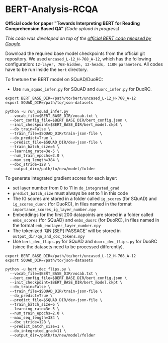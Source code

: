 # BERT-Analysis-RCQA
**Official code for paper "Towards Interpreting BERT for Reading Comprehension Based QA"**
*(Code upload in progress)*

*This code was developed on top of the [official BERT code released by Google](https://github.com/google-research/bert).*

Download the required base model checkpoints from the official git repository.
We used `uncased_L-12_H-768_A-12`, which has the following configuration: ``12-layer, 768-hidden, 12-heads, 110M parameters``.
All codes have to be run inside the ```bert``` directory.

To finetune the BERT model on SQuAD/DuoRC:
* Use ```run_squad_infer.py``` for SQuAD and ```duorc_infer.py``` for DuoRC.
```
export BERT_BASE_DIR=/path/to/bert/uncased_L-12_H-768_A-12
export SQUAD_DIR=/path/to/json-datasets

python -u run_squad_infer.py 
  --vocab_file=$BERT_BASE_DIR/vocab.txt \
  --bert_config_file=$BERT_BASE_DIR/bert_config.json \
  --init_checkpoint=$BERT_BASE_DIR/bert_model.ckpt \
  --do_train=False \
  --train_file=$SQUAD_DIR/train-json-file \
  --do_predict=True \
  --predict_file=$SQUAD_DIR/dev-json-file \
  --train_batch_size=6 \
  --learning_rate=3e-5 \
  --num_train_epochs=2.0 \
  --max_seq_length=384 \
  --doc_stride=128 \
  --output_dir=/path/to/new/model/folder
```

To generate integrated gradient scores for each layer:
* set layer number from 0 to 11 in ```do_integrated_grad```
* ```predict_batch_size``` must always be set to 1 in this code
* The IG scores are stored in a folder called ```ig_scores``` (for SQuAD) and ```ig_scores_duorc``` (for DuoRC), in files named in the format ```importance_scores_ig_layer_number.npy``` 
* Embeddings for the first 200 datapoints are stored in a folder called ```embs_scores``` (for SQuAD) and ```embs_duorc``` (for DuoRC), in files named in the format ```emb_enclayer_layer_number.npy``` 
* The tokenized 'QN [SEP] PASSAGE' will be stored in ```output_dir/qn_and_doc_tokens.npy```
* Use ```bert_dec_flips.py``` for SQuAD and ```duorc_dec_flips.py``` for DuoRC (since the datasets need to be processed differently).

```
export BERT_BASE_DIR=/path/to/bert/uncased_L-12_H-768_A-12
export SQUAD_DIR=/path/to/json-datasets

python -u bert_dec_flips.py \
  --vocab_file=$BERT_BASE_DIR/vocab.txt \
  --bert_config_file=$BERT_BASE_DIR/bert_config.json \
  --init_checkpoint=$BERT_BASE_DIR/bert_model.ckpt \
  --do_train=False \
  --train_file=$SQUAD_DIR/train-json-file \
  --do_predict=True \
  --predict_file=$SQUAD_DIR/dev-json-file \
  --train_batch_size=6 \
  --learning_rate=3e-5 \
  --num_train_epochs=2.0 \
  --max_seq_length=384 \
  --doc_stride=128 \
  --predict_batch_size=1 \
  --do_integrated_grad=11 \
  --output_dir=/path/to/new/model/folder
```
